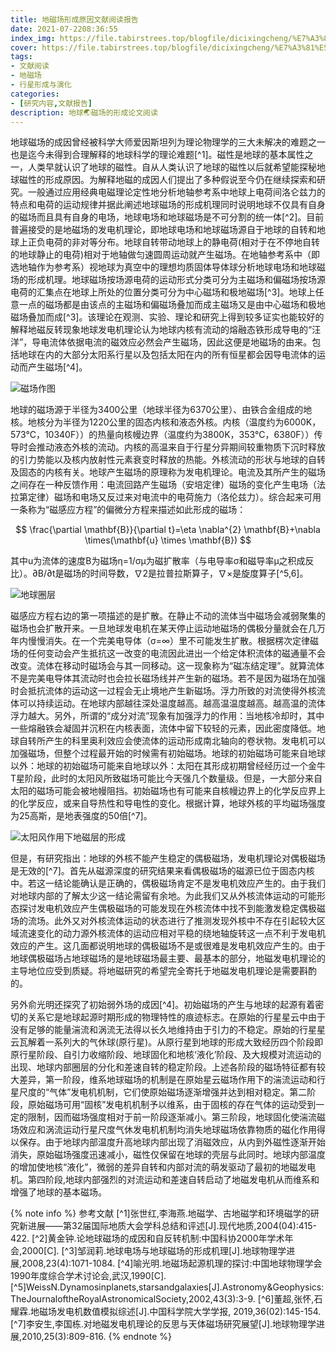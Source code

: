 ```yaml
---
title: 地磁场形成原因文献阅读报告
date: 2021-07-2208:36:55
index_img: https://file.tabirstrees.top/blogfile/dicixingcheng/%E7%A3%81%E5%9C%BA.jpg
cover: https://file.tabirstrees.top/blogfile/dicixingcheng/%E7%A3%81%E5%9C%BA.jpg
tags: 
- 文献阅读
- 地磁场
- 行星形成与演化
categories: 
- [研究内容,文献报告]
description: 地球🌏磁场的形成论文阅读
---
```

地球磁场的成因曾经被科学大师爱因斯坦列为理论物理学的三大未解决的难题之一也是迄今未得到合理解释的地球科学的理论难题[^1]。磁性是地球的基本属性之一，人类早就认识了地球的磁性。自从人类认识了地球的磁性以后就希望能探秘地球磁性的形成原因。为解释地磁的成因人们提出了多种假说至今仍在继续探索和研究。一般通过应用经典电磁理论定性地分析地轴参考系中地球上电荷间洛仑兹力的特点和电荷的运动规律并据此阐述地球磁场的形成机理同时说明地球不仅具有自身的磁场而且具有自身的电场，地球电场和地球磁场是不可分割的统一体[^2]。目前普遍接受的是地磁场的发电机理论，即地球电场和地球磁场源自于地球的自转和地球上正负电荷的非对等分布。地球自转带动地球上的静电荷(相对于在不停地自转的地球静止的电荷)相对于地轴做匀速圆周运动就产生磁场。在地轴参考系中（即选地轴作为参考系）视地球为真空中的理想均质固体导体球分析地球电场和地球磁场的形成机理。地球磁场按场源电荷的运动形式分类可分为主磁场和偏磁场按场源电荷的汇集点在地球上所处的位置分类可分为中心磁场和极地磁场[^3]。地球上任意一点的磁场都是由该点的主磁场和偏磁场叠加而成主磁场又是由中心磁场和极地磁场叠加而成[^3]。该理论在观测、实验、理论和研究上得到较多证实也能较好的解释地磁反转现象地球发电机理论认为地球内核有流动的熔融态铁形成导电的“汪洋”，导电流体依据电流的磁效应必然会产生磁场，因此这便是地磁场的由来。包括地球在内的大部分太阳系行星以及包括太阳在内的所有恒星都会因导电流体的运动而产生磁场[^4]。

![磁场作图](https://file.tabirstrees.top/blogfile/dicixingcheng/%E7%A3%81%E5%9C%BA%E5%9B%BE.gif)

地球的磁场源于半径为3400公里（地球半径为6370公里）、由铁合金组成的地核。地核分为半径为1220公里的固态内核和液态外核。内核（温度约为6000K，573°C，10340F））的热量向核幔边界（温度约为3800K，353°C，6380F））传导时会推动液态外核的流动。内核的高温来自于行星分异期间较重物质下沉时释放的引力势能以及核内放射性元素衰变时释放的热能。外核流动的形状与地球的自转及固态的内核有关。地球产生磁场的原理称为发电机理论。电流及其所产生的磁场之间存在一种反馈作用：电流回路产生磁场（安培定律）磁场的变化产生电场（法拉第定律）磁场和电场又反过来对电流中的电荷施力（洛伦兹力）。综合起来可用一条称为“磁感应方程”的偏微分方程来描述如此形成的磁场：

$$
\frac{\partial \mathbf{B}}{\partial t}=\eta \nabla^{2} \mathbf{B}+\nabla \times(\mathbf{u} \times \mathbf{B})
$$

其中u为流体的速度B为磁场η=1/σμ为磁扩散率（与电导率σ和磁导率μ之积成反比）。∂B/∂t是磁场的时间导数，∇2是拉普拉斯算子，∇×是旋度算子[^5,6]。

![地球圈层](https://file.tabirstrees.top/blogfile/dicixingcheng/%E5%9C%B0%E7%90%83%E7%BB%93%E6%9E%84.jpg)

磁感应方程右边的第一项描述的是扩散。在静止不动的流体当中磁场会减弱聚集的磁场也会扩散开来。一旦地球发电机在某天停止运动地磁场的偶极分量就会在几万年内慢慢消失。在一个完美电导体（σ=∞）里不可能发生扩散。根据楞次定律磁场的任何变动会产生抵抗这一改变的电流因此进出一个给定体积流体的磁通量不会改变。流体在移动时磁场会与其一同移动。这一现象称为“磁冻结定理”。就算流体不是完美电导体其流动时也会拉长磁场线并产生新的磁场。若不是因为磁场在加强时会抵抗流体的运动这一过程会无止境地产生新磁场。浮力所致的对流使得外核流体可以持续运动。在地球内部越往深处温度越高。越高温温度越高。越高温的流体浮力越大。另外，所谓的“成分对流”现象有加强浮力的作用：当地核冷却时，其中一些熔融铁会凝固并沉积在内核表面，流体中留下较轻的元素，因此密度降低。地球自转所产生的科里奥利效应会使流体的运动形成南北轴向的卷状物。发电机可以加强磁场，但整个过程最开始的时候需有初始磁场。地球的初始磁场可能来自地球以外：地球的初始磁场可能来自地球以外：太阳在其形成初期曾经经历过一个金牛T星阶段，此时的太阳风所致磁场可能比今天强几个数量级。但是，一大部分来自太阳的磁场可能会被地幔阻挡。初始磁场也有可能来自核幔边界上的化学反应界上的化学反应，或来自导热性和导电性的变化。根据计算，地球外核的平均磁场强度为25高斯，是地表强度的50倍[^7]。

![太阳风作用下地磁层的形成](https://file.tabirstrees.top/blogfile/dicixingcheng/%E5%9C%B0%E7%90%83%E7%A3%81%E5%B1%82%E7%9A%84%E5%BD%A2%E6%88%90.gif)

但是，有研究指出：地球的外核不能产生稳定的偶极磁场，发电机理论对偶极磁场是无效的[^7]。首先从磁源深度的研究结果来看偶极磁场的磁源已位于固态内核中。若这一结论能确认是正确的，偶极磁场肯定不是发电机效应产生的。由于我们对地球内部的了解太少这一结论需留有余地。为此我们又从外核流体运动的可能形态探讨发电机效应产生偶极磁场的可能发现在外核流体中找不到能激发稳定偶极磁场的流场。此外又对外核流体运动的状态进行了推测发现外核中不存在引起较大区域流速变化的动力源外核流体的运动应相对平稳的绕地轴旋转这一点不利于发电机效应的产生。这几面都说明地球的偶极磁场不是或很难是发电机效应产生的。由于地球偶极磁场占地球磁场的是地球磁场最主要、最基本的部分，地磁发电机理论的主导地位应受到质疑。将地磁研究的希望完全寄托于地磁发电机理论是需要斟酌的。

另外俞光明还探究了初始弱外场的成因[^4]。初始磁场的产生与地球的起源有着密切的关系它是地球起源时期形成的物理特性的痕迹标志。在原始的行星星云中由于没有足够的能量湍流和涡流无法得以长久地维持由于引力的不稳定。原始的行星星云瓦解着一系列大的气休球(原行星)。从原行星到地球的形成大致经历四个阶段即原行星阶段、自引力收缩阶段、地球固化和地核‘液化’阶段、及大规模对流运动的出现、地球内部圈层的分化和差速自转的稳定阶段。上述各阶段的磁场特征都有较大差异，第一阶段，维系地球磁场的机制是在原始星云磁场作用下的湍流运动和行星尺度的“气体”发电机机制，它们使原始磁场逐渐增强并达到相对稳定。第二阶段，原始磁场可用“固核”发电机机制予以维系，由于固核的存在气体的运动受到一定的限制，因而磁场强度相对于前一阶段逐渐减小。第三阶段，地球固化使湍流磁场效应和涡流运动行星尺度气休发电机机制均消失地球磁场依靠物质的磁化作用得以保存。由于地球内部温度升高地球内部出现了消磁效应，从内到外磁性逐渐开始消失，原始磁场强度迅速减小，磁性仅保留在地球的壳层与此同时。地球内部温度的增加使地核“液化”，微弱的差异自转和内部对流的萌发驱动了最初的地磁发电机。第四阶段,地球内部强烈的对流运动和差速自转启动了地磁发电机从而维系和增强了地球的基本磁场。

{% note info %}
参考文献
[^1]张世红,李海燕.地磁学、古地磁学和环境磁学的研究新进展——第32届国际地质大会学科总结和评述[J].现代地质,2004(04):415-422.
[^2]黄金钟.论地球磁场的成因和自反转机制:中国科协2000年学术年会,2000[C].
[^3]邹润莉.地球电场与地球磁场的形成机理[J].地球物理学进展,2008,23(4):1071-1084.
[^4]喻光明.地磁场起源机理的探讨:中国地球物理学会1990年度综合学术讨论会,武汉,1990[C].
[^5]WeissN.Dynamosinplanets,starsandgalaxies[J].Astronomy&Geophysics:TheJournaloftheRoyalAstronomicalSociety,2002,43(3):3-9.
[^6]董超,张怀,石耀霖.地磁场发电机数值模拟综述[J].中国科学院大学学报,
2019,36(02):145-154.
[^7]李安生,李国栋.对地磁发电机理论的反思与天体磁场研究展望[J].地球物理学进展,2010,25(3):809-816.
{% endnote %}